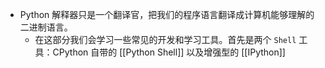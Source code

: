 - Python 解释器只是一个翻译官，把我们的程序语言翻译成计算机能够理解的二进制语言。
	- 在这部分我们会学习一些常见的开发和学习工具。首先是两个 `Shell` 工具：CPython 自带的 [[Python Shell]] 以及增强型的 [[IPython]]
